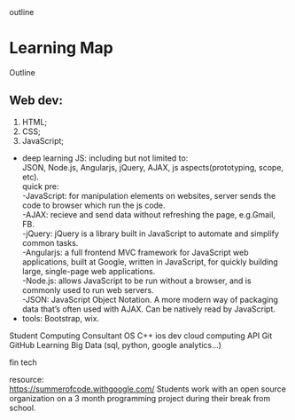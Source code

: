 
<!DOCTYPE html>

<html>

<head>
outline 
</head>

<h1>Learning Map</h1>


Outline


<h2>Web dev:</h2>

<ol type="1">
<li>HTML;</li>
<li>CSS;</li>
<li>JavaScript;</li></ol>

<p>
<ul><li>deep learning JS: including but not limited to: 
<br> JSON, Node.js, Angularjs, jQuery, AJAX, js aspects(prototyping, scope, etc).<br>
quick pre: <br> 
-JavaScript: for manipulation elements on websites, server sends the code to browser which run the js code.<br>
-AJAX: recieve and send data without refreshing the page, e.g.Gmail, FB.<br>
-jQuery: jQuery is a library built in JavaScript to automate and simplify common tasks.<br>
-Angularjs: a full frontend MVC framework for JavaScript web applications, built at Google, written in JavaScript,
for quickly building large, single-page web applications. <br>
-Node.js: allows JavaScript to be run without a browser, and is commonly used to run web servers.<br>
-JSON: JavaScript Object Notation. A more modern way of packaging data that’s often used with AJAX. 
Can be natively read by JavaScript.
</li>
<li>tools: Bootstrap, wix.</li></ul>
</p>


<p> 


Student Computing Consultant
OS
C++
ios dev
cloud computing
API
Git
GitHub Learning
Big Data (sql, python, google analytics...)


fin tech


resource: <br>
https://summerofcode.withgoogle.com/ Students work with an open source organization on a 3 month programming project during their break from school.



</html>
